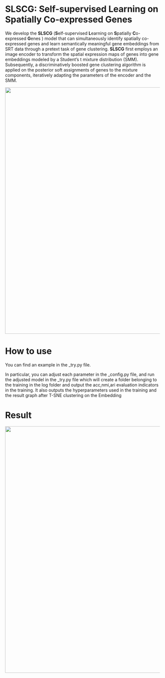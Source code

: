 # SLSCG: Self-supervised Learning on Spatially Co-expressed Genes
We develop the **SLSCG** (**S**elf-supervised **L**earning on **S**patially **C**o-expressed **G**enes ) model that can simultaneously identify spatially co-expressed genes and learn semantically meaningful gene embeddings from SRT data through a pretext task of gene clustering. **SLSCG** first employs an image encoder to transform the spatial expression maps of genes into gene embeddings modeled by a Student’s t mixture distribution (SMM). Subsequently, a discriminatively boosted gene clustering algorithm is applied on the posterior soft assignments of genes to the mixture components, iteratively adapting the parameters of the encoder and the SMM. 
<p align="center">
  <img src="https://github.com/image-deep-clustering/SLSCG/assets/121435520/4609bb4b-452e-4889-a21d-ad0753d0f55c" width="800">
</p>


# How to use
You can find an example in the _try.py file.

In particular, you can adjust each parameter in the _config.py file, and run the adjusted model in the _try.py file which will create a folder belonging to the training in the log folder and output the acc,nmi,ari evaluation indicators in the training. It also outputs the hyperparameters used in the training and the result graph after T-SNE clustering on the Embedding
# Result 
<p align="center">
  <img src="https://github.com/image-deep-clustering/SLSCG/blob/main/log/acc0.801.png?raw=true" width="800">
</p>

